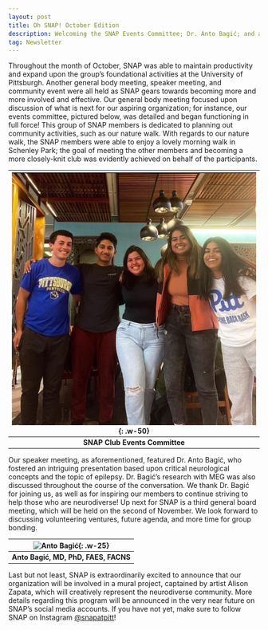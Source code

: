 ```yaml
---
layout: post
title: Oh SNAP! October Edition
description: Welcoming the SNAP Events Committee; Dr. Anto Bagić; and a SNAP Mural?
tag: Newsletter
---
```

Throughout the month of October, SNAP was able to maintain productivity and expand upon the group’s foundational activities at the University of Pittsburgh. Another general body meeting, speaker meeting, and community event were all held as SNAP gears towards becoming more and more involved and effective. Our general body meeting focused upon discussion of what is next for our aspiring organization; for instance, our events committee, pictured below, was detailed and began functioning in full force! This group of SNAP members is dedicated to planning out community activities, such as our nature walk. With regards to our nature walk, the SNAP members were able to enjoy a lovely morning walk in Schenley Park; the goal of meeting the other members and becoming a more closely-knit club was evidently achieved on behalf of the participants.


| ![Events Committee](/assets/Events_Cmte.jpg){: .w-50} |
| :-----------------------------------------------------------------------------------------------------------: |
|                                              **SNAP Club Events Committee**                               |

Our speaker meeting, as aforementioned, featured Dr. Anto Bagić, who fostered an intriguing presentation based upon critical neurological concepts and the topic of
epilepsy. Dr. Bagić’s research with MEG was also discussed throughout the course of the conversation. We thank Dr. Bagić for joining us, as well as for inspiring our
members to continue striving to help those who are neurodiverse! Up next for SNAP is a third general board meeting, which will be held on the second of November. We look forward to discussing volunteering ventures, future agenda, and more time for group bonding.

| ![Anto Bagić](https://www.neurology.pitt.edu/sites/default/files/person-images/Bagic-Anto.jpg){: .w-25} |
| :-----------------------------------------------------------------------------------------------------------: |
|                                              **Anto Bagić, MD, PhD, FAES, FACNS**                                  |


Last but not least, SNAP is extraordinarily excited to announce that our organization will be involved in a mural project, captained by artist Alison Zapata,
which will creatively represent the neurodiverse community. More details regarding this program will be announced in the very near future on SNAP’s social
media accounts. If you have not yet, make sure to follow SNAP on Instagram [@snapatpitt](https://www.instagram.com/snapatpitt/)!